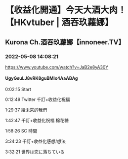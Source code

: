 # 【收益化開通】今天大酒大肉！【HKvtuber | 酒吞玖蘿娜】

## Kurona Ch.酒吞玖蘿娜【innoneer.TV】

### 2022-05-08 14:08:21

https://www.youtube.com/watch?v=JaB2e8yA30Y

#### UgyGsuLJ8vRK8guBMlx4AaABAg

0:02:15 Start

0:12:49 Twitter 千訂+收益化祝福

1:29:37 給未來的我們

1:42:47 千訂+收益化祝福 棉花糖

1:58:26 SC 時間

3:24:23 千訂+收益化感想/想法

3:32:21 世界は恋に落ちている

